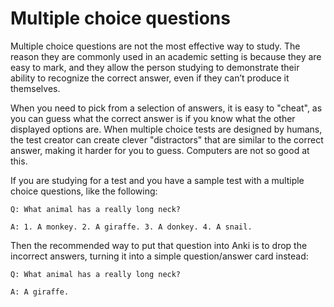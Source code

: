 # Multiple choice questions

Multiple choice questions are not the most effective way to study. The reason
they are commonly used in an academic setting is because they are easy to mark,
and they allow the person studying to demonstrate their ability to recognize the
correct answer, even if they can’t produce it themselves.

When you need to pick from a selection of answers, it is easy to "cheat", as you
can guess what the correct answer is if you know what the other displayed options
are. When multiple choice tests are designed by humans, the test creator can create
clever "distractors" that are similar to the correct answer, making it harder for
you to guess. Computers are not so good at this.

If you are studying for a test and you have a sample test with a
multiple choice questions, like the following:

    Q: What animal has a really long neck?

    A: 1. A monkey. 2. A giraffe. 3. A donkey. 4. A snail.

Then the recommended way to put that question into Anki is to drop the incorrect
answers, turning it into a simple question/answer card instead:

    Q: What animal has a really long neck?

    A: A giraffe.
